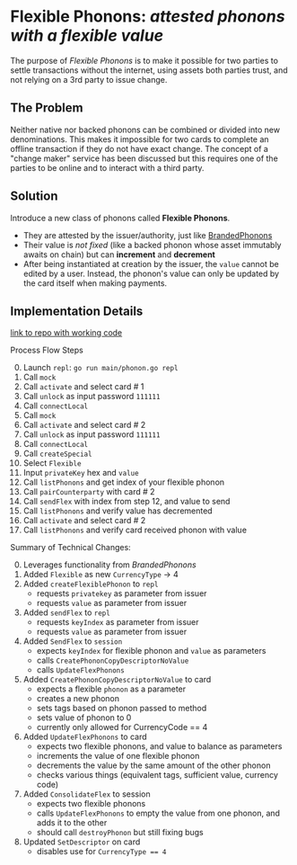 # Flexible Phonons: _attested phonons with a flexible value_

The purpose of _Flexible Phonons_ is to make it possible for two parties to settle transactions without the internet, using assets both parties trust, and not relying on a 3rd party to issue change.

## The Problem

Neither native nor backed phonons can be combined or divided into new denominations. This makes it impossible for two cards to complete an offline transaction if they do not have exact change. The concept of a "change maker" service has been discussed but this requires one of the parties to be online and to interact with a third party.

## Solution

Introduce a new class of phonons called **Flexible Phonons**.

- They are attested by the issuer/authority, just like [BrandedPhonons](https://github.com/ahinchliff/phonon-diagrams/blob/main/concepts/branded-phonon.md)
- Their value is _not fixed_ (like a backed phonon whose asset immutably awaits on chain) but can **increment** and **decrement**
- After being instantiated at creation by the issuer, the `value` cannot be edited by a user. Instead, the phonon's value can only be updated by the card itself when making payments.

## Implementation Details

[link to repo with working code](https://github.com/ahinchliff/phonon-client/tree/flexible-phonons-senor)

Process Flow Steps

0. Launch `repl`: `go run main/phonon.go repl`
1. Call `mock`
2. Call `activate` and select card # 1
3. Call `unlock` as input password `111111`
4. Call `connectLocal`
5. Call `mock`
6. Call `activate` and select card # 2
7. Call `unlock` as input password `111111`
8. Call `connectLocal`
9. Call `createSpecial`
10. Select `Flexible`
11. Input `privateKey` hex and `value`
12. Call `listPhonons` and get index of your flexible phonon
13. Call `pairCounterparty` with card # 2
14. Call `sendFlex` with index from step 12, and value to send
15. Call `listPhonons` and verify value has decremented
16. Call `activate` and select card # 2
17. Call `listPhonons` and verify card received phonon with value

Summary of Technical Changes:

0. Leverages functionality from _BrandedPhonons_
1. Added `Flexible` as new `CurrencyType` -> 4
2. Added `createFlexiblePhonon` to `repl`
   - requests `privatekey` as parameter from issuer
   - requests `value` as parameter from issuer
3. Added `sendFlex` to `repl`
   - requests `keyIndex` as parameter from issuer
   - requests `value` as parameter from issuer
4. Added `SendFlex` to `session`
   - expects `keyIndex` for flexible phonon and `value` as parameters
   - calls `CreatePhononCopyDescriptorNoValue`
   - calls `UpdateFlexPhonons`
5. Added `CreatePhononCopyDescriptorNoValue` to card
   - expects a flexible `phonon` as a parameter
   - creates a new phonon
   - sets tags based on phonon passed to method
   - sets value of phonon to 0
   - currently only allowed for CurrencyCode == 4
6. Added `UpdateFlexPhonons` to card
   - expects two flexible phonons, and value to balance as parameters
   - increments the value of one flexible phonon
   - decrements the value by the same amount of the other phonon
   - checks various things (equivalent tags, sufficient value, currency code)
7. Added `ConsolidateFlex` to session
   - expects two flexible phonons
   - calls `UpdateFlexPhonons` to empty the value from one phonon, and adds it to the other
   - should call `destroyPhonon` but still fixing bugs
8. Updated `SetDescriptor` on card
   - disables use for `CurrencyType == 4`
